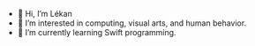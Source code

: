 - 👋 Hi, I’m Lékan
- 👀 I’m interested in computing, visual arts, and human behavior.
- 🌱 I’m currently learning Swift programming.
<!---
lekmao/lekmao is a ✨ special ✨ repository because its `README.md` (this file) appears on your GitHub profile.
You can click the Preview link to take a look at your changes.
--->
